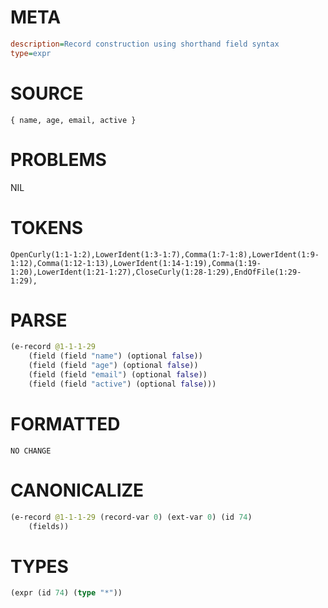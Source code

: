# META
~~~ini
description=Record construction using shorthand field syntax
type=expr
~~~
# SOURCE
~~~roc
{ name, age, email, active }
~~~
# PROBLEMS
NIL
# TOKENS
~~~zig
OpenCurly(1:1-1:2),LowerIdent(1:3-1:7),Comma(1:7-1:8),LowerIdent(1:9-1:12),Comma(1:12-1:13),LowerIdent(1:14-1:19),Comma(1:19-1:20),LowerIdent(1:21-1:27),CloseCurly(1:28-1:29),EndOfFile(1:29-1:29),
~~~
# PARSE
~~~clojure
(e-record @1-1-1-29
	(field (field "name") (optional false))
	(field (field "age") (optional false))
	(field (field "email") (optional false))
	(field (field "active") (optional false)))
~~~
# FORMATTED
~~~roc
NO CHANGE
~~~
# CANONICALIZE
~~~clojure
(e-record @1-1-1-29 (record-var 0) (ext-var 0) (id 74)
	(fields))
~~~
# TYPES
~~~clojure
(expr (id 74) (type "*"))
~~~